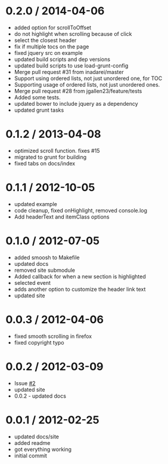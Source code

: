 
0.2.0 / 2014-04-06 
==================

  * added option for scrollToOffset
  * do not highlight when scrolling because of click
  * select the closest header
  * fix if multiple tocs on the page
  * fixed jquery src on example
  * updated build scripts and dep versions
  * updated build scripts to use load-grunt-config
  * Merge pull request #31 from inadarei/master
  * Support using ordered lists, not just unordered one, for TOC
  * Supporting usage of ordered lists, not just unordered ones.
  * Merge pull request #28 from jgallen23/feature/tests
  * Added some tests.
  * updated bower to include jquery as a dependency
  * updated grunt tasks

0.1.2 / 2013-04-08 
==================

  * optimized scroll function.  fixes #15
  * migrated to grunt for building
  * fixed tabs on docs/index

0.1.1 / 2012-10-05 
==================

  * updated example
  * code cleanup, fixed onHighlight, removed console.log
  * Add headerText and itemClass options

0.1.0 / 2012-07-05 
==================

  * added smoosh to Makefile
  * updated docs
  * removed site submodule
  * Added callback for when a new section is highlighted
  * selected event
  * adds another option to customize the header link text
  * updated site

0.0.3 / 2012-04-06 
==================

  * fixed smooth scrolling in firefox
  * fixed copyright typo

0.0.2 / 2012-03-09
==================

  * Issue [#2](https://github.com/jgallen23/toc/issues/2 "Issue #2")
  * updated site
  * 0.0.2 - updated docs

0.0.1 / 2012-02-25 
==================

  * updated docs/site
  * added readme
  * got everything working
  * initial commit
